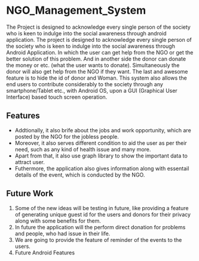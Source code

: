 # NGO_Management_System

The Project is designed to acknowledge every single person of the society who is keen to indulge into the social awareness through android application. The project is designed to acknowledge every single person of the society who is keen to indulge into the social awareness through Android Application. In which the user can get help from the NGO or get the better solution of this problem. And in another side the donor can donate the money or etc. (what the user wants to donate). Simultaneously the donor will also get help from the NGO if they want. The last and awesome feature is to hide the id of donor and Woman. This system also allows the end users to contribute considerably to the society through any smartphone/Tablet etc., with Android OS, upon a GUI (Graphical User Interface) based touch screen operation.

## Features 
- Addtionally, it also brife about the jobs and work opportunity, which are posted by the NGO for the jobless people.
- Moreover, it also serves different condition to aid the user as per their need, such as any kind of health issue and many more. 
- Apart from that, it also use graph library to show the important data to attract user.
- Futhermore, the application also gives information along with essentail details of the event, which is conducted by the NGO.

## Future Work

1. Some of the new ideas will be testing in future, like providing a feature of generating unique guest id for the users and donors for their privacy along with some benefits for them. 
2. In future the application will the perform direct donation for problems and people, who had issue in their life. 
3. We are going to provide the feature of reminder of the events to the users.
4. Future Android Features 
